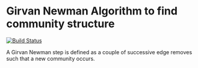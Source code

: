 # Girvan Newman Algorithm to find community structure
[![Build Status](https://travis-ci.com/zhaofeng-shu33/Girvan-Newman.svg?branch=master)](https://travis-ci.com/zhaofeng-shu33/Girvan-Newman)

A Girvan Newman step is defined as a couple of successive edge removes such that a new community occurs.